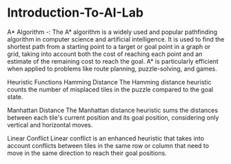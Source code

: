 # Introduction-To-AI-Lab

A* Algorithm -:
The A* algorithm is a widely used and popular pathfinding algorithm in computer science and artificial intelligence. It is used to find the shortest path from a starting point to a target or goal point in a graph or grid, taking into account both the cost of reaching each point and an estimate of the remaining cost to reach the goal. A* is particularly efficient when applied to problems like route planning, puzzle-solving, and games.

Heuristic Functions
Hamming Distance
The Hamming distance heuristic counts the number of misplaced tiles in the puzzle compared to the goal state.

Manhattan Distance
The Manhattan distance heuristic sums the distances between each tile's current position and its goal position, considering only vertical and horizontal moves.

Linear Conflict
Linear conflict is an enhanced heuristic that takes into account conflicts between tiles in the same row or column that need to move in the same direction to reach their goal positions.

